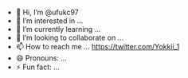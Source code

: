 - 👋 Hi, I’m @ufukc97
- 👀 I’m interested in ...
- 🌱 I’m currently learning ...
- 💞️ I’m looking to collaborate on ...
- 📫 How to reach me ... https://twitter.com/Yokkii_1
- 😄 Pronouns: ...
- ⚡ Fun fact: ...

<!---
ufukc97/ufukc97 is a ✨ special ✨ repository because its `README.md` (this file) appears on your GitHub profile.
You can click the Preview link to take a look at your changes.
--->
